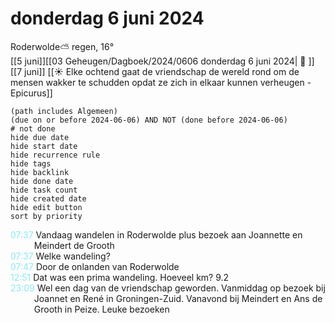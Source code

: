 # donderdag 6 juni 2024

Roderwolde⛅ regen, 16°<br>[[5 juni]][[03 Geheugen/Dagboek/2024/0606 donderdag 6 juni 2024| 📓 ]][[7 juni]]
[[☀️ Elke ochtend gaat de vriendschap de wereld rond om de mensen wakker te schudden opdat ze zich in elkaar kunnen verheugen - Epicurus]]
```tasks
(path includes Algemeen)
(due on or before 2024-06-06) AND NOT (done before 2024-06-06)
# not done
hide due date
hide start date
hide recurrence rule
hide tags
hide backlink
hide done date
hide task count
hide created date
hide edit button
sort by priority 
```
<p style="padding-left: 2.7em; text-indent: -2.7em; margin: 0;"><font color=#8be9f3>07:37  </font>  Vandaag wandelen in Roderwolde plus bezoek aan Joannette en Meindert de Grooth  </p>   
<p style="padding-left: 2.7em; text-indent: -2.7em; margin: 0;"><font color=#8be9f3>07:37  </font>  Welke wandeling? </p>   
<p style="padding-left: 2.7em; text-indent: -2.7em; margin: 0;"><font color=#8be9f3>07:47  </font>  Door de onlanden van Roderwolde  </p>   
<p style="padding-left: 2.7em; text-indent: -2.7em; margin: 0;"><font color=#8be9f3>12:51  </font>  Dat was een prima wandeling. Hoeveel km? 9.2</p>   
<p style="padding-left: 2.7em; text-indent: -2.7em; margin: 0;"><font color=#8be9f3>23:09  </font>  Wel een dag van de vriendschap geworden. Vanmiddag op bezoek bij Joannet en René in Groningen-Zuid. Vanavond bij Meindert en Ans de Grooth in Peize. Leuke bezoeken </p>   